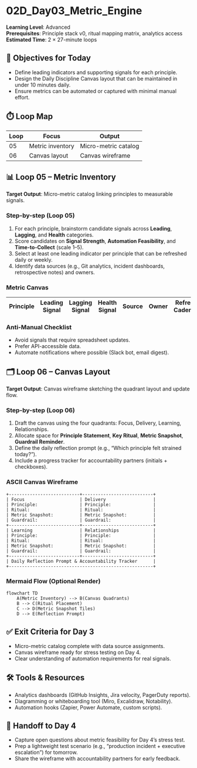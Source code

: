 # 02D_Day03_Metric_Engine

**Learning Level**: Advanced  
**Prerequisites**: Principle stack v0, ritual mapping matrix, analytics access  
**Estimated Time**: 2 × 27-minute loops

## 🎯 Objectives for Today

- Define leading indicators and supporting signals for each principle.
- Design the Daily Discipline Canvas layout that can be maintained in under 10 minutes daily.
- Ensure metrics can be automated or captured with minimal manual effort.

## ⏱️ Loop Map

| Loop | Focus | Output |
| --- | --- | --- |
| 05 | Metric inventory | Micro-metric catalog |
| 06 | Canvas layout | Canvas wireframe |

## 📊 Loop 05 – Metric Inventory

**Target Output**: Micro-metric catalog linking principles to measurable signals.

### Step-by-step (Loop 05)

1. For each principle, brainstorm candidate signals across **Leading**, **Lagging**, and **Health** categories.
2. Score candidates on **Signal Strength**, **Automation Feasibility**, and **Time-to-Collect** (scale 1–5).
3. Select at least one leading indicator per principle that can be refreshed daily or weekly.
4. Identify data sources (e.g., Git analytics, incident dashboards, retrospective notes) and owners.

### Metric Canvas

| Principle | Leading Signal | Lagging Signal | Health Signal | Source | Owner | Refresh Cadence |
| --- | --- | --- | --- | --- | --- | --- |

### Anti-Manual Checklist

- Avoid signals that require spreadsheet updates.
- Prefer API-accessible data.
- Automate notifications where possible (Slack bot, email digest).

## 🗂️ Loop 06 – Canvas Layout

**Target Output**: Canvas wireframe sketching the quadrant layout and update flow.

### Step-by-step (Loop 06)

1. Draft the canvas using the four quadrants: Focus, Delivery, Learning, Relationships.
2. Allocate space for **Principle Statement**, **Key Ritual**, **Metric Snapshot**, **Guardrail Reminder**.
3. Define the daily reflection prompt (e.g., “Which principle felt strained today?”).
4. Include a progress tracker for accountability partners (initials + checkboxes).

### ASCII Canvas Wireframe

```text
+---------------------------+---------------------------+
| Focus                     | Delivery                  |
| Principle:                | Principle:                |
| Ritual:                   | Ritual:                   |
| Metric Snapshot:          | Metric Snapshot:          |
| Guardrail:                | Guardrail:                |
+---------------------------+---------------------------+
| Learning                  | Relationships             |
| Principle:                | Principle:                |
| Ritual:                   | Ritual:                   |
| Metric Snapshot:          | Metric Snapshot:          |
| Guardrail:                | Guardrail:                |
+---------------------------+---------------------------+
| Daily Reflection Prompt & Accountability Tracker      |
+-------------------------------------------------------+
```

### Mermaid Flow (Optional Render)

```mermaid
flowchart TD
    A(Metric Inventory) --> B(Canvas Quadrants)
    B --> C(Ritual Placement)
    C --> D(Metric Snapshot Tiles)
    D --> E(Reflection Prompt)
```

## ✅ Exit Criteria for Day 3

- Micro-metric catalog complete with data source assignments.
- Canvas wireframe ready for stress testing on Day 4.
- Clear understanding of automation requirements for real signals.

## 🛠️ Tools & Resources

- Analytics dashboards (GitHub Insights, Jira velocity, PagerDuty reports).
- Diagramming or whiteboarding tool (Miro, Excalidraw, Notability).
- Automation hooks (Zapier, Power Automate, custom scripts).

## 🔄 Handoff to Day 4

- Capture open questions about metric feasibility for Day 4’s stress test.
- Prep a lightweight test scenario (e.g., “production incident + executive escalation”) for tomorrow.
- Share the wireframe with accountability partners for early feedback.
